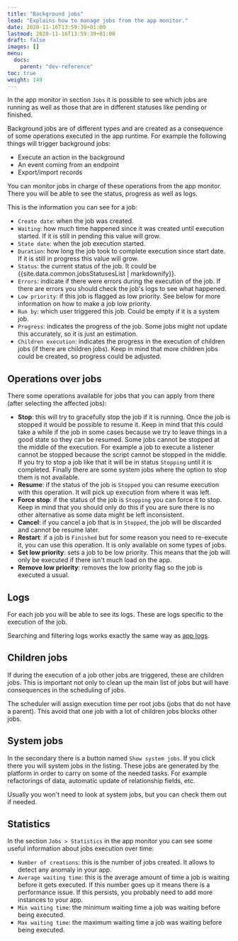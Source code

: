 ```yaml
---
title: "Background jobs"
lead: "Explains how to manage jobs from the app monitor."
date: 2020-11-16T13:59:39+01:00
lastmod: 2020-11-16T13:59:39+01:00
draft: false
images: []
menu:
  docs:
    parent: "dev-reference"
toc: true
weight: 149
---
```



In the app monitor in section `Jobs` it is possible to see which jobs are running as well as those
that are in different statuses like pending or finished.

Background jobs are of different types and are created as a consequence of some operations executed
in the app runtime. For example the following things will trigger background jobs:

- Execute an action in the background
- An event coming from an endpoint
- Export/import records

You can monitor jobs in charge of these operations from the app monitor. There you will be able to
see the status, progress as well as logs.

This is the information you can see for a job:

- `Create date`: when the job was created.
- `Waiting`: how much time happened since it was created until execution started. If it is still 
  in pending this value will grow.
- `State date`: when the job execution started.
- `Duration`: how long the job took to complete execution since start date. If it is still in
  progress this value will grow.
- `Status`: the current status of the job. It could be {{site.data.common.jobsStatusesList | markdownify}}.
- `Errors`: indicate if there were errors during the execution of the job. If there are errors you 
  should check the job's logs to see what happened.
- `Low priority`: if this job is flagged as low priority. See below for more information on how
  to make a job low priority.
- `Run by`: which user triggered this job. Could be empty if it is a system job.
- `Progress`: indicates the progress of the job. Some jobs might not update this accurately, so
  it is just an estimation.
- `Children execution`: indicates the progress in the execution of children jobs (if there are 
  children jobs). Keep in mind that more children jobs could be created, so progress could be 
  adjusted.
  
## Operations over jobs

There some operations available for jobs that you can apply from there (after selecting the
affected jobs):

- **Stop**: this will try to gracefully stop the job if it is running. Once the job is stopped
  it would be possible to resume it. Keep in mind that this could take a while if the job in some
  cases because we try to leave things in a good state so they can be resumed.
  Some jobs cannot be stopped at the middle of the execution. For example a job to execute a
  listener cannot be stopped because the script cannot be stopped in the middle. If you try to
  stop a job like that it will be in status `Stopping` until it is completed.
  Finally there are some system jobs where the option to stop them is not available.
- **Resume**: if the status of the job is `Stopped` you can resume execution with this operation.
  It will pick up execution from where it was left.
- **Force stop**: if the status of the job is `Stopping` you can force it to stop. Keep in mind
  that you should only do this if you are sure there is no other alternative as some data might
  be left inconsistent.
- **Cancel**: if you cancel a job that is in `Stopped`, the job will be discarded and cannot be
  resume later.
- **Restart**: if a job is `Finished` but for some reason you need to re-execute it, you can use
  this operation. It is only available on some types of jobs.
- **Set low priority**: sets a job to be low priority. This means that the job will only be executed
  if there isn't much load on the app.
- **Remove low priority**: removes the low priority flag so the job is executed a usual.

## Logs

For each job you will be able to see its logs. These are logs specific to the execution of the job.

Searching and filtering logs works exactly the same way as [app logs]({{site.baseurl}}/app-development-monitor-logs.html).

## Children jobs

If during the execution of a job other jobs are triggered, these are children jobs. This is important
not only to clean up the main list of jobs but will have consequences in the scheduling of jobs.

The scheduler will assign execution time per root jobs (jobs that do not have a parent). This avoid 
that one job with a lot of children jobs blocks other jobs.

## System jobs

In the secondary there is a button named `Show system jobs`. If you click there you will system jobs
in the listing. These jobs are generated by the platform in order to carry on some of the needed
tasks. For example refactorings of data, automatic update of relationship fields, etc.

Usually you won't need to look at system jobs, but you can check them out if needed.

## Statistics

In the section `Jobs > Statistics` in the app monitor you can see some useful information about jobs
execution over time:

- `Number of creations`: this is the number of jobs created. It allows to detect any anomaly in your app.
- `Average waiting time`: this is the average amount of time a job is waiting before it gets executed. If
  this number goes up it means there is a performance issue. If this persists, you probably need to add
  more instances to your app.
- `Min waiting time`: the minimum waiting time a job was waiting before being executed.
- `Max waiting time`: the maximum waiting time a job was waiting before being executed.